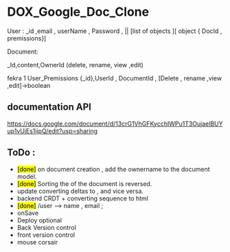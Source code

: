# DOX_Google_Doc_Clone

User  : 
_id ,email , userName , Password , || [list of objects ][ object { DocId  , premissions}] 


Document:

_Id,content,OwnerId (delete, rename, view ,edit)


fekra 1 
User_Premissions 
{_id},UserId , DocumentId , [Delete , rename ,view ,edit]->boolean 
 

## documentation API 
https://docs.google.com/document/d/13crG1VhGFKycchIWPu1T3OujaelBUYup1vUjEs1jipQ/edit?usp=sharing


## ToDo  : 
* <mark>[done]</mark> on document creation , add the ownername to the document model. 
* <mark>[done]</mark> Sorting the of the document is reversed. 
* update converting deltas to , and vice versa. 
* backend CRDT + converting sequence to html 
* <mark>[done]</mark> /user --> name , email ; 
* onSave  
* Deploy optional
* Back Version control
* front version control
* mouse corsair 




